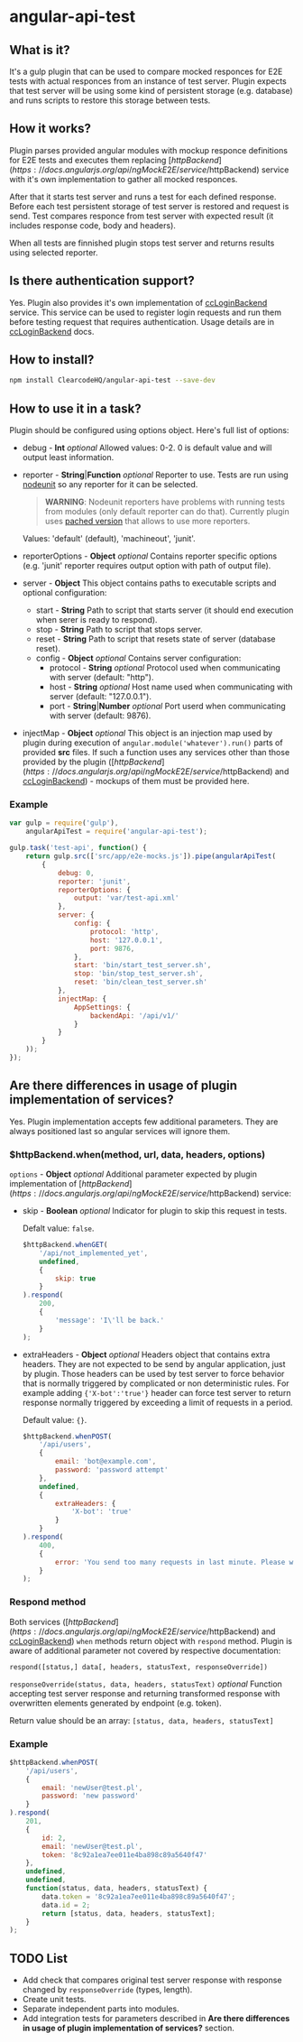 # angular-api-test

## What is it?
It's a gulp plugin that can be used to compare mocked responces for E2E tests with actual responces from an instance of
test server. Plugin expects that test server will be using some kind of persistent storage (e.g. database) and runs
scripts to restore this storage between tests.

## How it works?
Plugin parses provided angular modules with mockup responce definitions for E2E tests and executes them replacing
[$httpBackend](https://docs.angularjs.org/api/ngMockE2E/service/$httpBackend) service with it's own implementation to
gather all mocked responces.

After that it starts test server and runs a test for each defined response. Before each test persistent storage of test
server is restored and request is send. Test compares responce from test server with expected result (it includes
response code, body and headers).

When all tests are finnished plugin stops test server and returns results using selected reporter.

## Is there authentication support?
Yes. Plugin also provides it's own implementation of
[ccLoginBackend](https://github.com/ClearcodeHQ/angular-login-backend) service. This service can be used to register
login requests and run them before testing request that requires authentication. Usage details are in
[ccLoginBackend](https://github.com/ClearcodeHQ/angular-login-backend) docs.

## How to install?
```bash
npm install ClearcodeHQ/angular-api-test --save-dev
```

## How to use it in a task?
Plugin should be configured using options object. Here's full list of options:

* debug - **Int** *optional* Allowed values: 0-2. 0 is default value and will output least information.
* reporter - **String**|**Function** *optional* Reporter to use.
    Tests are run using [nodeunit](https://github.com/caolan/nodeunit) so any reporter for it can be selected.

    > **WARNING**: Nodeunit reporters have problems with running tests from modules (only default reporter can do that).
    Currently plugin uses [pached version](https://github.com/RomanSek/nodeunit/tree/modules_reporters) that allows to
    use more reporters.

    Values: 'default' (default), 'machineout', 'junit'.
* reporterOptions - **Object** *optional* Contains reporter specific options (e.g. 'junit' reporter requires output
    option with path of output file).
* server - **Object** This object contains paths to executable scripts and optional configuration:
    * start - **String** Path to script that starts server (it should end execution when serer is ready to respond).
    * stop - **String** Path to script that stops server.
    * reset - **String** Path to script that resets state of server (database reset).
    * config - **Object** *optional* Contains server configuration:
        * protocol - **String** *optional* Protocol used when communicating with server (default: "http").
        * host - **String** *optional* Host name used when communicating with server (default: "127.0.0.1").
        * port - **String**|**Number** *optional* Port userd when communicating with server (default: 9876).
* injectMap - **Object** *optional* This object is an injection map used by plugin during execution of
    `angular.module('whatever').run()` parts of provided **src** files. If such a function uses any services other than
    those provided by the plugin ([$httpBackend](https://docs.angularjs.org/api/ngMockE2E/service/$httpBackend) and
    [ccLoginBackend](https://github.com/ClearcodeHQ/angular-login-backend)) - mockups of them must be provided here.

### Example

```javascript
var gulp = require('gulp'),
    angularApiTest = require('angular-api-test');

gulp.task('test-api', function() {
    return gulp.src(['src/app/e2e-mocks.js']).pipe(angularApiTest(
        {
            debug: 0,
            reporter: 'junit',
            reporterOptions: {
                output: 'var/test-api.xml'
            },
            server: {
                config: {
                    protocol: 'http',
                    host: '127.0.0.1',
                    port: 9876,
                },
                start: 'bin/start_test_server.sh',
                stop: 'bin/stop_test_server.sh',
                reset: 'bin/clean_test_server.sh'
            },
            injectMap: {
                AppSettings: {
                    backendApi: '/api/v1/'
                }
            }
        }
    ));
});
```

## Are there differences in usage of plugin implementation of services?
Yes. Plugin implementation accepts few additional parameters. They are always positioned last so angular services will
ignore them.

### $httpBackend.when(method, url, data, headers, options)
`options` - **Object** *optional* Additional parameter expected by plugin implementation of
[$httpBackend](https://docs.angularjs.org/api/ngMockE2E/service/$httpBackend) service:

* skip - **Boolean** *optional* Indicator for plugin to skip this request in tests.

    Defalt value: `false`.

    ```javascript
    $httpBackend.whenGET(
        '/api/not_implemented_yet',
        undefined,
        {
            skip: true
        }
    ).respond(
        200,
        {
            'message': 'I\'ll be back.'
        }
    );
    ```
* extraHeaders - **Object** *optional* Headers object that contains extra headers. They are not expected to be send by
    angular application, just by plugin. Those headers can be used by test server to force behavior that is normally
    triggered by complicated or non deterministic rules. For example adding `{'X-bot':'true'}` header can force test
    server to return response normally triggered by exceeding a limit of requests in a period.

    Default value: `{}`.

    ```javascript
    $httpBackend.whenPOST(
        '/api/users',
        {
            email: 'bot@example.com',
            password: 'password attempt'
        },
        undefined,
        {
            extraHeaders: {
                'X-bot': 'true'
            }
        }
    ).respond(
        400,
        {
            error: 'You send too many requests in last minute. Please wait a while and try again.'
        }
    );
    ```

### Respond method
Both services ([$httpBackend](https://docs.angularjs.org/api/ngMockE2E/service/$httpBackend) and
[ccLoginBackend](https://github.com/ClearcodeHQ/angular-login-backend)) `when` methods return object with `respond`
method. Plugin is aware of additional parameter not covered by respective documentation:

`respond([status,] data[, headers, statusText, responseOverride])`

`responseOverride(status, data, headers, statusText)` *optional* Function accepting test server response and returning
transformed response with overwritten elements generated by endpoint (e.g. token).

Return value should be an array: `[status, data, headers, statusText]`

### Example

```javascript
$httpBackend.whenPOST(
    '/api/users',
    {
        email: 'newUser@test.pl',
        password: 'new password'
    }
).respond(
    201,
    {
        id: 2,
        email: 'newUser@test.pl',
        token: '8c92a1ea7ee011e4ba898c89a5640f47'
    },
    undefined,
    undefined,
    function(status, data, headers, statusText) {
        data.token = '8c92a1ea7ee011e4ba898c89a5640f47';
        data.id = 2;
        return [status, data, headers, statusText];
    }
);
```

## TODO List

* Add check that compares original test server response with response changed by `responseOverride` (types, length).
* Create unit tests.
* Separate independent parts into modules.
* Add integration tests for parameters described in
    **Are there differences in usage of plugin implementation of services?** section.
